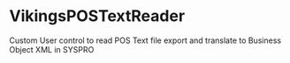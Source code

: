 # VikingsPOSTextReader
Custom User control to read POS Text file export and translate to Business Object XML in SYSPRO
